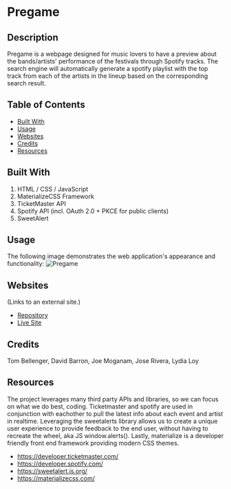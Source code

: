 # Pregame

## Description

Pregame is a webpage designed for music lovers to have a preview about the bands/artists' performance of the festivals through Spotify tracks. The search engine will automatically generate a spotify playlist with the top track from each of the artists in the lineup based on the corresponding search result.
 
## Table of Contents

* [Built With](#BuiltWith)
* [Usage](#Usage)
* [Websites](#Websites)
* [Credits](#Credits)
* [Resources](#Resources)

## Built With

1. HTML / CSS / JavaScript
2. MaterializeCSS Framework
4. TicketMaster API
5. Spotify API (incl. OAuth 2.0 + PKCE for public clients)
6. SweetAlert

## Usage

The following image demonstrates the web application's appearance and functionality:
<img src="./assets/images/Pregame.gif" alt="Pregame"/>

## Websites

  (Links to an external site.)

* [Repository](https://github.com/mogannam/playlist.git)
* [Live Site](https://mogannam.github.io/playlist/)

## Credits
 
Tom Bellenger,
David Barron,
Joe Moganam,
Jose Rivera,
Lydia Loy

## Resources

The project leverages many third party APIs and libraries, so we can focus on what we do best, coding. Ticketmaster and spotify are used in conjunction with eachother to pull the latest info about each event and artist in realtime. Leveraging the sweetalerts library allows us to create a unique user experience to provide feedback to the end user, without having to recreate the wheel, aka JS window.alerts(). Lastly, materialize is a developer friendly front end framework providing modern CSS themes.
* https://developer.ticketmaster.com/
* https://developer.spotify.com/
* https://sweetalert.js.org/
* https://materializecss.com/


